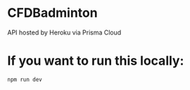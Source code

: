 # CFDBadminton
API hosted by Heroku via Prisma Cloud

# If you want to run this locally:

`npm run dev`
